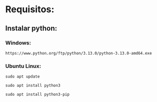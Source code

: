 # Requisitos:
## Instalar python:
### Windows:
```
https://www.python.org/ftp/python/3.13.0/python-3.13.0-amd64.exe
```
### Ubuntu Linux:
```
sudo apt update
```
```
sudo apt install python3
```
```
sudo apt install python3-pip
```
